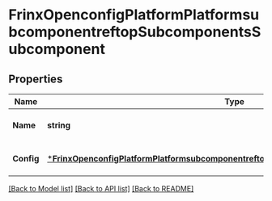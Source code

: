 # FrinxOpenconfigPlatformPlatformsubcomponentreftopSubcomponentsSubcomponent

## Properties
Name | Type | Description | Notes
------------ | ------------- | ------------- | -------------
**Name** | **string** | Optional[Reference to the name list key] REF:Optional.empty | [optional] [default to null]
**Config** | [***FrinxOpenconfigPlatformPlatformsubcomponentreftopSubcomponentsSubcomponentConfig**](frinx.openconfig.platform.platformsubcomponentreftop.subcomponents.subcomponent.Config.md) | Optional[Configuration data ] REF:Optional.empty | [optional] [default to null]

[[Back to Model list]](../README.md#documentation-for-models) [[Back to API list]](../README.md#documentation-for-api-endpoints) [[Back to README]](../README.md)


